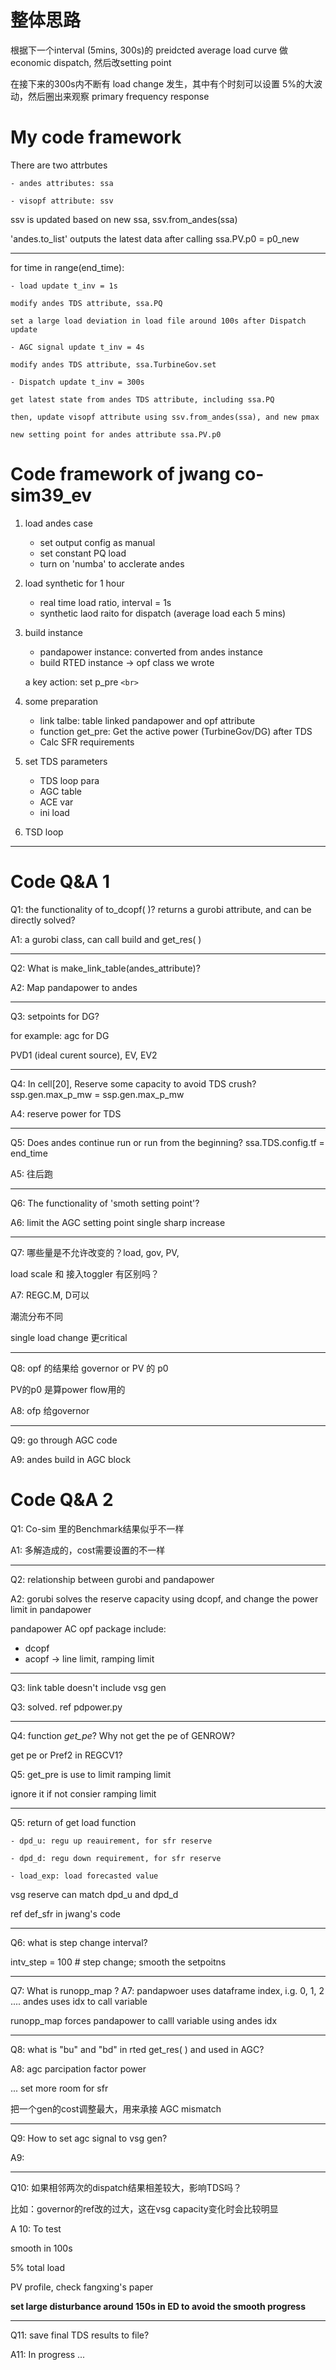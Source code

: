 # 整体思路

根据下一个interval (5mins, 300s)的 preidcted average load curve 做 economic dispatch, 然后改setting point

在接下来的300s内不断有 load change 发生，其中有个时刻可以设置 5%的大波动，然后圈出来观察 primary frequency response

# My code framework

There are two attrbutes

    - andes attributes: ssa

    - visopf attribute: ssv

ssv is updated based on new ssa, ssv.from_andes(ssa)

'andes.to_list' outputs the latest data after calling ssa.PV.p0 = p0_new

---

for time in range(end_time):

    - load update t_inv = 1s

    modify andes TDS attribute, ssa.PQ

    set a large load deviation in load file around 100s after Dispatch update

    - AGC signal update t_inv = 4s

    modify andes TDS attribute, ssa.TurbineGov.set

    - Dispatch update t_inv = 300s

    get latest state from andes TDS attribute, including ssa.PQ

    then, update visopf attribute using ssv.from_andes(ssa), and new pmax

    new setting point for andes attribute ssa.PV.p0

# Code framework of jwang co-sim39_ev

1. load andes case

   - set output config as manual
   - set constant PQ load
   - turn on 'numba' to acclerate andes
2. load synthetic for 1 hour

   - real time load ratio, interval = 1s
   - synthetic laod raito for dispatch (average load each 5 mins)
3. build instance

   - pandapower instance: converted from andes instance
   - build RTED instance → opf class we wrote

   a key action: set p_pre `<br>`
4. some preparation

   - link talbe: table linked pandapower and opf attribute
   - function get_pre: Get the active power (TurbineGov/DG) after TDS
   - Calc SFR requirements
5. set TDS parameters

   - TDS loop para
   - AGC table
   - ACE var
   - ini load
6. TSD loop

---

# Code Q&A 1

Q1: the functionality of to_dcopf( )? returns a gurobi attribute, and can be directly solved?

A1: a gurobi class, can call build and get_res( )

---

Q2: What is make_link_table(andes_attribute)?

A2: Map pandapower to andes

---

Q3: setpoints for DG?

for example: agc for DG

PVD1 (ideal curent source), EV, EV2

---

Q4: In cell[20], Reserve some capacity to avoid TDS crush?
ssp.gen.max_p_mw = ssp.gen.max_p_mw

A4: reserve power for TDS

---

Q5: Does andes continue run or run from the beginning?
ssa.TDS.config.tf = end_time

A5: 往后跑

---

Q6: The functionality of 'smoth setting point'?

A6: limit the AGC setting point single sharp increase

---

Q7: 哪些量是不允许改变的？load, gov, PV,

load scale 和 接入toggler 有区别吗？

A7: REGC.M, D可以

潮流分布不同

single load change 更critical

---

Q8: opf 的结果给 governor or PV 的 p0

PV的p0 是算power flow用的

A8: ofp 给governor

---

Q9: go through AGC code

A9: andes build in AGC block

# Code Q&A 2

Q1: Co-sim 里的Benchmark结果似乎不一样

A1: 多解造成的，cost需要设置的不一样

---

Q2: relationship between gurobi and pandapower

A2: gorubi solves the reserve capacity using dcopf, and change the power limit in pandapower

pandapower AC opf package include:

- dcopf
- acopf → line limit, ramping limit

---

Q3: link table doesn't include vsg gen

Q3: solved.  ref pdpower.py

---

Q4: function *get_pe*? Why not get the pe of GENROW?

get pe or Pref2 in REGCV1?

Q5: get_pre is use to limit ramping limit

ignore it if not consier ramping limit

---

Q5: return of get load function

    - dpd_u: regu up reauirement, for sfr reserve

    - dpd_d: regu down requirement, for sfr reserve

    - load_exp: load forecasted value

vsg reserve can match dpd_u and dpd_d

ref def_sfr in jwang's code

---

Q6: what is step change interval?

intv_step = 100 #  step change; smooth the setpoitns

---

Q7: What is runopp_map ?
A7: pandapwoer uses dataframe index, i.g. 0, 1, 2 ....
andes uses idx to call variable

runopp_map forces pandapower to calll variable using andes idx

---

Q8: what is "bu" and "bd" in rted get_res( ) and used in AGC?

A8: agc parcipation factor power

... set more room for sfr

把一个gen的cost调整最大，用来承接 AGC mismatch

---

Q9: How to set agc signal to vsg gen?

A9: 

---

Q10: 如果相邻两次的dispatch结果相差较大，影响TDS吗？

比如：governor的ref改的过大，这在vsg capacity变化时会比较明显

A 10: To test

smooth in 100s

5% total load

PV profile, check fangxing's paper

**set large disturbance around 150s in ED to avoid the smooth progress**

---

Q11: save final TDS results to file?

A11: In progress ...
